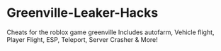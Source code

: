 # Greenville-Leaker-Hacks
Cheats for the roblox game greenville
Includes autofarm, Vehicle flight, Player Flight, ESP, Teleport, Server Crasher & More!
